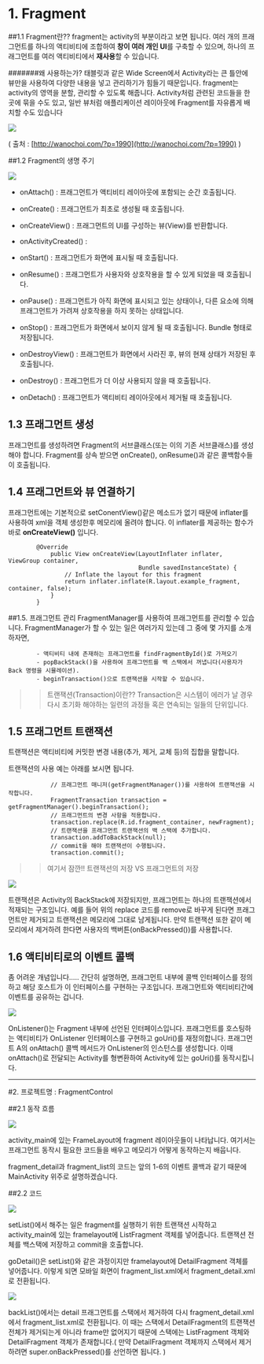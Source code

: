 # 1. Fragment
##1.1 Fragment란??
fragment는 activity의 부분이라고 보면 됩니다. 여러 개의 프래그먼트를 하나의 액티비티에 조합하여 **창이 여러 개인 UI**를 구축할 수 있으며, 하나의 프래그먼트를 여러 액티비티에서 **재사용**할 수 있습니다. 

#######왜 사용하는가? 태블릿과 같은 Wide Screen에서 Activity라는 큰 틀안에 뷰만을 사용하여 다양한 내용을 넣고 관리하기가 힘들기 때문입니다. fragment는 activity의 영역을 분할, 관리할 수 있도록 해줍니다. Activity처럼 관련된 코드들을 한곳에 묶을 수도 있고, 일반 뷰처럼 애플리케이션 레이아웃에 Fragment를 자유롭게 배치할 수도 있습니다

![](http://wanochoi.com/wp-content/uploads/2016/02/activity_view_fragment.jpg)

( 출처 : [http://wanochoi.com/?p=1990](http://wanochoi.com/?p=1990) )

##1.2 Fragment의 생명 주기

![](https://i.stack.imgur.com/1ztBy.png)

- onAttach() : 프래그먼트가 액티비티 레이아웃에 포함되는 순간 호출됩니다.

- onCreate() :  프래그먼트가 최초로 생성될 때 호출됩니다.

- onCreateView() : 프래그먼트의 UI를 구성하는 뷰(View)를 반환합니다.

- onActivityCreated() :

- onStart() : 프래그먼트가 화면에 표시될 때 호출됩니다.

- onResume() : 프래그먼트가 사용자와 상호작용을 할 수 있게 되었을 때 호출됩니다.

- onPause() : 프래그먼트가 아직 화면에 표시되고 있는 상태이나, 다른 요소에 의해 프래그먼트가 가려져 상호작용을 하지 못하는 상태입니다.


- onStop() : 프래그먼트가 화면에서 보이지 않게 될 때 호출됩니다. Bundle 형태로 저장됩니다.

- onDestroyView() : 프래그먼트가 화면에서 사라진 후, 뷰의 현재 상태가 저장된 후 호출됩니다.

- onDestroy() : 프래그먼트가 더 이상 사용되지 않을 때 호출됩니다. 

- onDetach() : 프래그먼트가 액티비티 레이아웃에서 제거될 때 호출됩니다. 

## 1.3 프래그먼트 생성

프래그먼트를 생성하려면 Fragment의 서브클래스(또는 이의 기존 서브클래스)를 생성해야 합니다. Fragment를 상속 받으면 onCreate(), onResume()과 같은 콜백함수들이 호출됩니다.

## 1.4 프래그먼트와 뷰 연결하기
프래그먼트에는 기본적으로 setConentView()같은 메소드가 없기 때문에 inflater를 사용하여 xml을 객체 생성한후 메모리에 올려야 합니다. 이 inflater를 제공하는 함수가 바로 **onCreateView()** 입니다.



			@Override
			    public View onCreateView(LayoutInflater inflater, ViewGroup container,
			                             Bundle savedInstanceState) {
			        // Inflate the layout for this fragment
			        return inflater.inflate(R.layout.example_fragment, container, false);
			    }
			}


##1.5. 프래그먼트 관리
FragmentManager를 사용하여 프래그먼트를 관리할 수 있습니다. FragmentManager가 할 수 있는 일은 여러가지 있는데 그 중에 몇 가지를 소개하자면,

			- 액티비티 내에 존재하는 프래그먼트를 findFragmentById()로 가져오기
			- popBackStack()을 사용하여 프래그먼트를 백 스택에서 꺼냅니다(사용자가 Back 명령을 시뮬레이션).
			- beginTransaction()으로 트랜잭션을 시작할 수 있습니다.

>> 트랜잭션(Transaction)이란?? Transaction은 시스템이 에러가 날 경우 다시 초기화 해야하는 일련의 과정들 혹은 연속되는 일들의 단위입니다.


## 1.5 프래그먼트 트랜잭션

트랜잭션은 액티비티에 커밋한 변경 내용(추가, 제거, 교체 등)의 집합을 말합니다.

트랜잭션의 사용 예는 아래를 보시면 됩니다.
				
				// 프래그먼트 매니저(getFragmentManager())를 사용하여 트랜잭션을 시작합니다.
				FragmentTransaction transaction = getFragmentManager().beginTransaction();
				// 프래그먼트의 변경 사항을 적용합니다.
				transaction.replace(R.id.fragment_container, newFragment);
				// 트랜잭션을 프래그먼트 트랜잭션의 백 스택에 추가합니다.
				transaction.addToBackStack(null);
				// commit을 해야 트랜잭션이 수행됩니다.
				transaction.commit();

>> 여기서 잠깐!! 트랜잭션의 저장 VS 프래그먼트의 저장

![](http://i.imgur.com/YBdzAKZ.png)

트랜잭션은 Activity의 BackStack에 저장되지만, 프래그먼트는 하나의 트랜잭션에서 적재되는 구조입니다. 예를 들어 위의 replace 코드를 remove로 바꾸게 된다면 프래그먼트만 제거되고 트랜잭션은 메모리에 그대로 남게됩니다. 만약 트랜잭션 또한 같이 메모리에서 제거하려 한다면 사용자의 백버튼(onBackPressed())를 사용합니다.

## 1.6 액티비티로의 이벤트 콜백 

좀 어려운 개념입니다..... 간단히 설명하면, 프래그먼트 내부에 콜백 인터페이스를 정의하고 해당 호스트가 이 인터페이스를 구현하는 구조입니다. 프래그먼트와 액티비티간에 이벤트를 공유하는 겁니다.

![](http://i.imgur.com/rUSurpO.png)

OnListener()는 Fragment 내부에 선언된 인터페이스입니다. 프래그먼트를 호스팅하는 액티비티가 OnListener 인터페이스를 구현하고 goUri()를 재정의합니다. 프래그먼트 A의 onAttach() 콜백 메서드가 OnListener의 인스턴스를 생성합니다. 이때 onAttach()로 전달되는 Activity를 형변환하여 Activity에 있는 goUri()를 동작시킵니다.

-----------------------------------------------------

#2. 프로젝트명 : FragmentControl

##2.1 동작 흐름

![](http://i.imgur.com/hSTMZyA.png)

activity_main에 있는 FrameLayout에 fragment 레이아웃들이 나타납니다. 여기서는 프래그먼트 동작시 필요한 코드들을 배우고 메모리가 어떻게 동작하는지 배웁니다.

fragment_detail과 fragment_list의 코드는 앞의 1-6의 이벤트 콜백과 같기 때문에 MainActivity 위주로 설명하겠습니다.

##2.2 코드

![](http://i.imgur.com/Kvfk3nG.png)

setList()에서 해주는 일은 fragment를 실행하기 위한 트랜잭션 시작하고 activity_main에 있는 framelayout에 ListFragment 객체를 넣어줍니다. 트랜잭션 전체를 백스택에 저장하고 commit을 호출합니다.

goDetail()은 setList()와 같은 과정이지만 framelayout에 DetailFragment 객체를 넣어줍니다. 이렇게 되면 모바일 화면이 fragment_list.xml에서 fragment_detail.xml로 전환됩니다.


![](http://i.imgur.com/2GvBhpU.png) 

backList()에서는  detail 프래그먼트를 스택에서 제거하여 다시 fragment_detail.xml에서 fragment_list.xml로 전환됩니다. 이 때는 스택에서 DetailFragment의 트랜잭션 전체가 제거되는게 아니라 frame만 없어지기 때문에 스택에는 ListFragment 객체와 DetailFragment 객체가 존재합니다.( 만약 DetailFragment 객체까지 스택에서 제거하려면 super.onBackPressed()를 선언하면 됩니다. ) 
